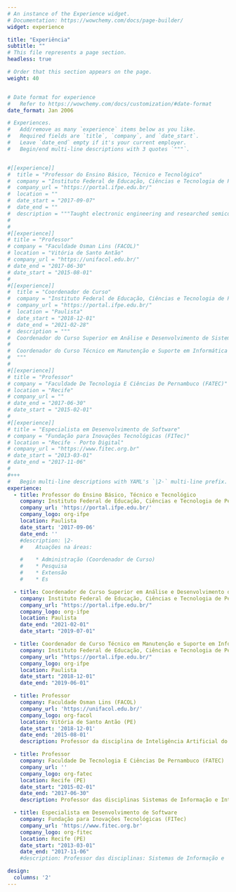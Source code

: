 ```yaml
---
# An instance of the Experience widget.
# Documentation: https://wowchemy.com/docs/page-builder/
widget: experience

title: "Experiência"
subtitle: ""
# This file represents a page section.
headless: true

# Order that this section appears on the page.
weight: 40


# Date format for experience
#   Refer to https://wowchemy.com/docs/customization/#date-format
date_format: Jan 2006

# Experiences.
#   Add/remove as many `experience` items below as you like.
#   Required fields are `title`, `company`, and `date_start`.
#   Leave `date_end` empty if it's your current employer.
#   Begin/end multi-line descriptions with 3 quotes `"""`.


#[[experience]]
#  title = "Professor do Ensino Básico, Técnico e Tecnológico"
#  company = "Instituto Federal de Educação, Ciências e Tecnologia de Pernambuco (IFPE)"
#  company_url = "https://portal.ifpe.edu.br/"
#  location = ""
#  date_start = "2017-09-07"
#  date_end = ""
#  description = """Taught electronic engineering and researched semiconductor physics."""
#
#
#[[experience]]
# title = "Professor"
# company = "Faculdade Osman Lins (FACOL)"
# location = "Vitória de Santo Antão"
# company_url = "https://unifacol.edu.br/"
# date_end = "2017-06-30"
# date_start = "2015-08-01"
#
#[[experience]]
#  title = "Coordenador de Curso"
#  company = "Instituto Federal de Educação, Ciências e Tecnologia de Pernambuco (IFPE)"
#  company_url = "https://portal.ifpe.edu.br/"
#  location = "Paulista"
#  date_start = "2018-12-01"
#  date_end = "2021-02-28"
#  description = """
#  Coordenador do Curso Superior em Análise e Desenvolvimento de Sistemas (07/2019 - 02/2021)
#  
#  Coordenador do Curso Técnico em Manutenção e Suporte em Informática (12/2018 - 06/2019)
#  """
#
#[[experience]]
# title = "Professor"
# company = "Faculdade De Tecnologia E Ciências De Pernambuco (FATEC)"
# location = "Recife"
# company_url = ""
# date_end = "2017-06-30"
# date_start = "2015-02-01"
#
#[[experience]]
# title = "Especialista em Desenvolvimento de Software"
# company = "Fundação para Inovações Tecnológicas (FITec)"
# location = "Recife - Porto Digital"
# company_url = "https://www.fitec.org.br"
# date_start = "2013-03-01"
# date_end = "2017-11-06"
#
#+++
#   Begin multi-line descriptions with YAML's `|2-` multi-line prefix.
experience:
  - title: Professor do Ensino Básico, Técnico e Tecnológico
    company: Instituto Federal de Educação, Ciências e Tecnologia de Pernambuco (IFPE)
    company_url: 'https://portal.ifpe.edu.br/'
    company_logo: org-ifpe
    location: Paulista
    date_start: '2017-09-06'
    date_end: ''
    #description: |2-
    #    Atuações na áreas:

    #    * Administração (Coordenador de Curso)
    #    * Pesquisa
    #    * Extensão
    #    * Es

  - title: Coordenador de Curso Superior em Análise e Desenvolvimento de Sistema
    company: Instituto Federal de Educação, Ciências e Tecnologia de Pernambuco (IFPE)
    company_url: "https://portal.ifpe.edu.br/"
    company_logo: org-ifpe
    location: Paulista
    date_end: "2021-02-01"
    date_start: "2019-07-01"

  - title: Coordenador de Curso Técnico em Manutenção e Suporte em Informática
    company: Instituto Federal de Educação, Ciências e Tecnologia de Pernambuco (IFPE)
    company_url: "https://portal.ifpe.edu.br/"
    company_logo: org-ifpe
    location: Paulista
    date_start: "2018-12-01"
    date_end: "2019-06-01"

  - title: Professor
    company: Faculdade Osman Lins (FACOL)
    company_url: 'https://unifacol.edu.br/'
    company_logo: org-facol
    location: Vitória de Santo Antão (PE)
    date_start: '2018-12-01'
    date_end: '2015-08-01'
    description: Professor da disciplina de Inteligência Artificial do curso de Sistemas da Informação.

  - title: Professor
    company: Faculdade De Tecnologia E Ciências De Pernambuco (FATEC)
    company_url: ''
    company_logo: org-fatec
    location: Recife (PE)
    date_start: "2015-02-01"
    date_end: "2017-06-30"
    description: Professor das disciplinas Sistemas de Informação e Introdução à Informática do curso de Ciências da Computação.

  - title: Especialista em Desenvolvimento de Software
    company: Fundação para Inovações Tecnológicas (FITec)
    company_url: 'https://www.fitec.org.br'
    company_logo: org-fitec
    location: Recife (PE)
    date_start: "2013-03-01"
    date_end: "2017-11-06"
    #description: Professor das disciplinas: Sistemas de Informação e 'Introdução à Informática' do curso de Ciências da Computação.

design:
  columns: '2'
---
```

